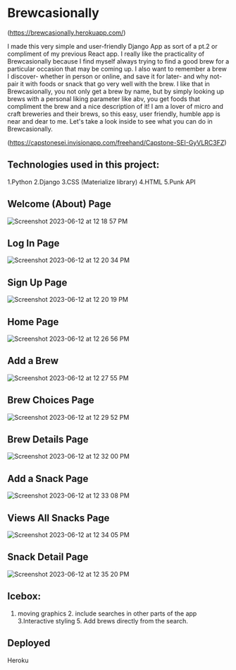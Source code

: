 # Brewcasionally

(https://brewcasionally.herokuapp.com/)

I made this very simple and user-friendly Django App as sort of a pt.2 or compliment of my previous React app. I really like the practicality of Brewcasionally because I find myself always trying to find a good brew for a particular occasion that may be coming up. I also want to remember a brew I discover- whether in person or online, and save it for later- and why not- pair it with foods or snack that go very well with the brew. I like that in Brewcasionally, you not only get a brew by name, but by simply looking up brews with a personal liking parameter like abv, you get foods that compliment the brew and a nice description of it! I am a lover of micro and craft breweries and their brews, so this easy, user friendly, humble app is near and dear to me. Let's take a look inside to see what you can do in Brewcasionally.

(https://capstonesei.invisionapp.com/freehand/Capstone-SEI-GyVLRC3FZ)


## Technologies used in this project:
1.Python
2.Django
3.CSS (Materialize library)
4.HTML
5.Punk API

## Welcome (About) Page
![Screenshot 2023-06-12 at 12 18 57 PM](https://github.com/FernRicaurte/brewcasionally/assets/128169706/78717cc1-ce04-48ed-8f76-95b70695270f)

##  Log In Page
![Screenshot 2023-06-12 at 12 20 34 PM](https://github.com/FernRicaurte/brewcasionally/assets/128169706/ab03dce3-bd82-4fd3-9ca1-319fa26cbaba)

##  Sign Up Page
![Screenshot 2023-06-12 at 12 20 19 PM](https://github.com/FernRicaurte/brewcasionally/assets/128169706/ab113af1-1345-4778-9448-882fb20a59f2)

## Home Page
![Screenshot 2023-06-12 at 12 26 56 PM](https://github.com/FernRicaurte/brewcasionally/assets/128169706/4440f8f1-0499-49ec-8cc5-dee87bf4181b)

## Add a Brew
![Screenshot 2023-06-12 at 12 27 55 PM](https://github.com/FernRicaurte/brewcasionally/assets/128169706/e9fdeb32-d249-48c1-9214-022e874e9775)

## Brew Choices Page
![Screenshot 2023-06-12 at 12 29 52 PM](https://github.com/FernRicaurte/brewcasionally/assets/128169706/4bf872c4-a21f-4001-807b-b4811562bef8)

## Brew Details Page
![Screenshot 2023-06-12 at 12 32 00 PM](https://github.com/FernRicaurte/brewcasionally/assets/128169706/c64ef828-5615-4782-9fb9-6f61866f42d9)

## Add a Snack Page
![Screenshot 2023-06-12 at 12 33 08 PM](https://github.com/FernRicaurte/brewcasionally/assets/128169706/3d352788-4431-470c-bbba-eb2579b567fd)

## Views All Snacks Page
![Screenshot 2023-06-12 at 12 34 05 PM](https://github.com/FernRicaurte/brewcasionally/assets/128169706/930321e1-98d2-4281-8ec5-8a31aa872fae)

## Snack Detail Page
![Screenshot 2023-06-12 at 12 35 20 PM](https://github.com/FernRicaurte/brewcasionally/assets/128169706/c3207d0f-f520-403e-8c7d-cfcdf460deec)


## Icebox:
1. moving graphics 2. include searches in other parts of the app 3.Interactive styling 5. Add brews directly from the search.

## Deployed
Heroku


